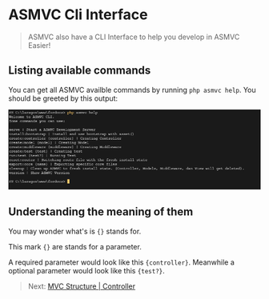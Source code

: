 # ASMVC Cli Interface

> ASMVC also have a CLI Interface to help you develop in ASMVC Easier!

## Listing available commands

You can get all ASMVC availble commands by running `php asmvc help`. You should be greeted by this output:

![commandlist](img/commandlist.png)

## Understanding the meaning of them

You may wonder what's is `{}` stands for.

This mark `{}` are stands for a parameter.

A required parameter would look like this `{controller}`. Meanwhile a optional parameter would look like this `{test?}`.

> Next: [MVC Structure | Controller](controller.md)
